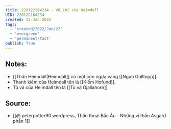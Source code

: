 ```yaml
---
title: 220122164234 - Vũ khí của Heimdall
UID: 220122164234
created: 22-Jan-2022
tags:
  - 'created/2022/Jan/22'
  - 'evergreen'
  - 'permanent/fact'
publish: True
---
```

## Notes:
- [[Thần Heimdall|Heimdall]] có một con ngựa vàng [[Ngựa Gulltopp]]. 
- Thanh kiếm của Heimdall tên là [[Kiếm Hofund]]. 
- Tù và của Heimdall tên là [[Tù và Gjallahorn]]

## Source:
- [[@ peterpotter90.wordpress, Thần thoại Bắc Âu - Những vị thần Asgard phần 1]]


